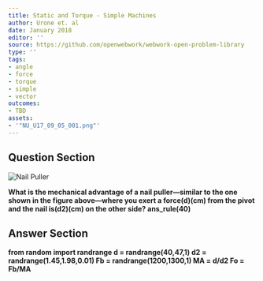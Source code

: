 ```yaml
---
title: Static and Torque - Simple Machines
author: Urone et. al
date: January 2018
editor: ''
source: https://github.com/openwebwork/webwork-open-problem-library
type: ''
tags:
- angle
- force
- torque
- simple
- vector
outcomes:
- TBD
assets:
- '"NU_U17_09_05_001.png"'
---
```


## Question Section 

![Nail Puller]("NU_U17_09_05_001.png")

<b>
What is the mechanical advantage of a nail puller—similar to the one shown in the figure above—where you exert a force(d)(cm) from the pivot and the nail is(d2)(cm) on the other side?
ans_rule(40)



## Answer Section

from random import randrange
d = randrange(40,47,1)
d2 = randrange(1.45,1.98,0.01)
Fb = randrange(1200,1300,1)
MA = d/d2
Fo = Fb/MA